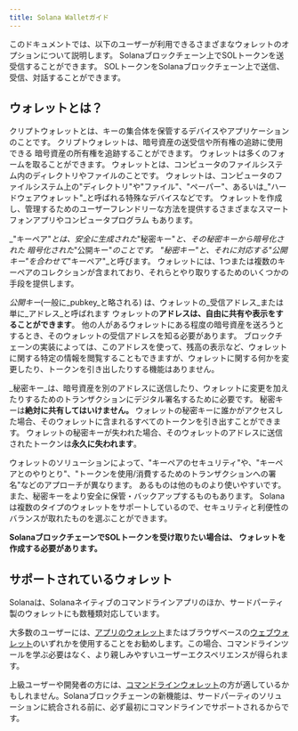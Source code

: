 ```yaml
---
title: Solana Walletガイド
---
```


このドキュメントでは、以下のユーザーが利用できるさまざまなウォレットのオプションについて説明します。 Solanaブロックチェーン上でSOLトークンを送受信することができます。 SOLトークンをSolanaブロックチェーン上で送信、受信、対話することができます。

## ウォレットとは？

クリプトウォレットとは、キーの集合体を保管するデバイスやアプリケーションのことです。 クリプトウォレットは、暗号資産の送受信や所有権の追跡に使用できる 暗号資産の所有権を追跡することができます。 ウォレットは多くのフォームを取ることができます。 ウォレットとは、コンピュータのファイルシステム内のディレクトリやファイルのことです。 ウォレットは、コンピュータのファイルシステム上の"ディレクトリ"や"ファイル"、"ペーパー"、あるいは_"ハードウェアウォレット"_と呼ばれる特殊なデバイスなどです。 ウォレットを作成し、管理するためのユーザーフレンドリーな方法を提供するさまざまなスマートフォンアプリやコンピュータプログラム もあります。

_"キーペア"_とは、安全に生成された_"秘密キー"_と、その秘密キーから暗号化された 暗号化された_"公開キー"_のことです。 "秘密キー"と、それに対応する"公開キー"を合わせて_"キーペア"_と呼びます。 ウォレットには、1つまたは複数のキーペアのコレクションが含まれており、それらとやり取りするためのいくつかの手段を提供します。

_公開キー_(一般に_pubkey_と略される) は、ウォレットの_受信アドレス_または単に_アドレス_と呼ばれます ウォレットの**アドレスは、自由に共有や表示をすることができます**。 他の人があるウォレットにある程度の暗号資産を送ろうとするとき、そのウォレットの受信アドレスを知る必要があります。 ブロックチェーンの実装によっては、このアドレスを使って、残高の表示など、ウォレットに関する特定の情報を閲覧することもできますが、ウォレットに関する何かを変更したり、トークンを引き出したりする機能はありません。

_秘密キー_は、暗号資産を別のアドレスに送信したり、ウォレットに変更を加えたりするためのトランザクションにデジタル署名するために必要です。 秘密キーは**絶対に共有してはいけません。** ウォレットの秘密キーに誰かがアクセスした場合、そのウォレットに含まれるすべてのトークンを引き出すことができます。 ウォレットの秘密キーが失われた場合、そのウォレットのアドレスに送信されたトークンは**永久に失われます**。

ウォレットのソリューションによって、"キーペアのセキュリティ"や、"キーペアとのやりとり"、"トークンを使用/消費するためのトランザクションへの署名"などのアプローチが異なります。 あるものは他のものより使いやすいです。 また、秘密キーをより安全に保管・バックアップするものもあります。 Solanaは複数のタイプのウォレットをサポートしているので、セキュリティと利便性のバランスが取れたものを選ぶことができます。

**SolanaブロックチェーンでSOLトークンを受け取りたい場合は、 ウォレットを作成する必要があります。**

## サポートされているウォレット

Solanaは、Solanaネイティブのコマンドラインアプリのほか、サードパーティ製のウォレットにも数種類対応しています。

大多数のユーザーには、[アプリのウォレット](wallet-guide/apps.md)またはブラウザベースの[ウェブウォレット](wallet-guide/web-wallets.md)のいずれかを使用することをお勧めします。この場合、コマンドラインツールを学ぶ必要はなく、より親しみやすいユーザーエクスペリエンスが得られます。

上級ユーザーや開発者の方には、[コマンドラインウォレット](wallet-guide/cli.md)の方が適しているかもしれません。Solanaブロックチェーンの新機能は、サードパーティのソリューションに統合される前に、必ず最初にコマンドラインでサポートされるからです。
